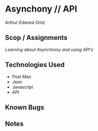 # Asynchony // API
_Arthur Edward Ortiz_

## Scop / Assignments 

_Learning about Asynchrony and using API's_

## Technologies Used 

* Post Man
* Json 
* Javascript
* API

## Known Bugs 

## Notes


